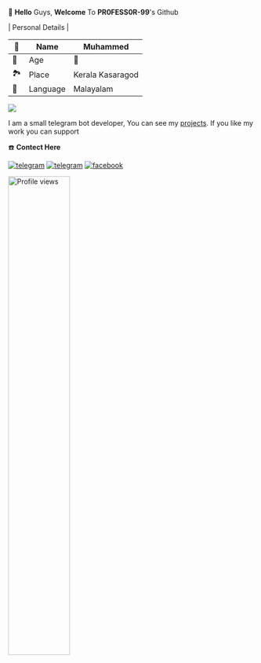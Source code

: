 👋 **Hello** Guys, **Welcome** To **PR0FESS0R-99**'s Github


| Personal Details |


| 🤵 | Name | Muhammed |
| ---- | ---- | ---- |
| 📆 | Age| 🔞 |
| 🏞️ | Place | Kerala Kasaragod |
| 📣 | Language | Malayalam |

<img src="https://github-stats-alpha.vercel.app/api/?username=PR0FESS0R-99&cc=000&tc=00ff00&ic=fff000&bc=fff" align="center">

I am a small telegram bot developer, You can see my [projects](https://github.com/PR0FESS0R-99/Open-Source). If you like my work you can support

☎️ **Contect Here**

<a href="https://telegram.dog/Mo_Tech_YT"><img alt="telegram" src="https://img.shields.io/badge/Telegram-%22B1B17.svg?&logo=telegram&logoColor=white"></a>
<a href="https://www.instagram.com/mrk_yt_"><img alt="telegram" src="https://img.shields.io/badge/Instagram-%22B1B17.svg?&logo=instagram&logoColor=red"></a>
<a href="https://www.facebook.com/mrk.yt.507"><img alt="facebook" src="https://img.shields.io/badge/FaceBook-%22B1B17.svg?&logo=facebook&logoColor=blue"></a>

<img width="50%" src="https://gpvc.arturio.dev/Mo-Tech-MRK-YT" alt="Profile views" />

